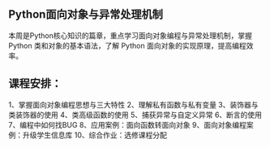 ## Python面向对象与异常处理机制
本周是Python核心知识的篇章，重点学习面向对象编程与异常处理机制，掌握 Python 类和对象的基本语法，了解 Python 面向对象的实现原理，提高编程效率。

## 课程安排：
1、掌握面向对象编程思想与三大特性
2、理解私有函数与私有变量
3、装饰器与类装饰器的使用
4、类高级函数的使用
5、捕获异常与自定义异常
6、断言的使用
7、编程中如何找BUG
8、应用案例：面向函数转面向对象
9、面向对象编程案例：升级学生信息库
10、综合作业：选修课程分配